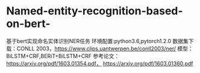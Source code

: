 # Named-entity-recognition-based-on-bert-
基于bert实现命名实体识别NER任务
环境配置:python3.6,pytorch1.2.0
数据集下载：CONLL 2003，https://www.clips.uantwerpen.be/conll2003/ner/
模型：BiLSTM+CRF,BERiT+BiLSTM+CRF
参考论文：https://arxiv.org/pdf/1603.01354.pdf，
https://arxiv.org/pdf/1603.01360.pdf
